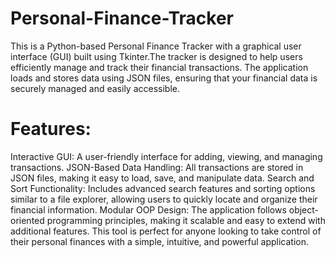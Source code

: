 # Personal-Finance-Tracker
This is a Python-based Personal Finance Tracker with a graphical user interface (GUI) built using Tkinter.The tracker is designed to help users efficiently manage and track their financial transactions. The application loads and stores data using JSON files, ensuring that your financial data is securely managed and easily accessible.
# Features:
Interactive GUI: A user-friendly interface for adding, viewing, and managing transactions.
JSON-Based Data Handling: All transactions are stored in JSON files, making it easy to load, save, and manipulate data.
Search and Sort Functionality: Includes advanced search features and sorting options similar to a file explorer, allowing users to quickly locate and organize their financial information.
Modular OOP Design: The application follows object-oriented programming principles, making it scalable and easy to extend with additional features.
This tool is perfect for anyone looking to take control of their personal finances with a simple, intuitive, and powerful application.

